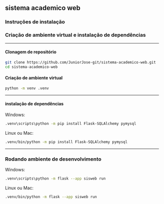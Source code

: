 ## sistema academico web

### Instruções de instalação

###  Criação de ambiente virtual e instalação de dependências 
---
#### Clonagem de repositório
```bash
git clone https://github.com/JuniorJose-git/sistema-academico-web.git
cd sistema-academico-web
```

#### Criação de ambiente virtual

```bash
python -m venv .venv
```
---
#### instalação de dependências
Windows:
```bash
.venv\scripts\python -m pip install Flask-SQLAlchemy pymysql
```

Linux ou Mac:
```bash
.venv/bin/python -m pip install Flask-SQLAlchemy pymysql
```
---
### Rodando ambiente de desenvolvimento

Windows:
```bash
.venv\scripts\python -m flask --app sisweb run
```
 
Linux ou Mac:
```bash
.venv/bin/python -m flask --app sisweb run
```
